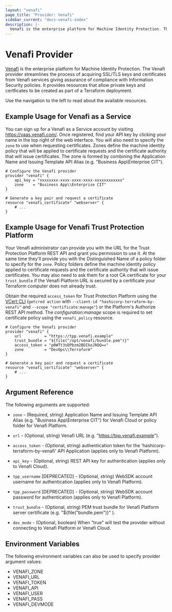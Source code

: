 ```yaml
---
layout: "venafi"
page_title: "Provider: Venafi"
sidebar_current: "docs-venafi-index"
description: |-
  Venafi is the enterprise platform for Machine Identity Protection. The Venafi provider streamlines the process of acquiring SSL/TLS keys and certificates from Venafi services giving assurance of compliance with Information Security policies.  It provides resources that allow private keys and certficates to be created as part of a Terraform deployment.
---
```


# Venafi Provider

[Venafi](https://www.venafi.com) is the enterprise platform for Machine Identity
Protection. The Venafi provider streamlines the process of acquiring SSL/TLS
keys and certificates from Venafi services giving assurance of compliance with
Information Security policies.  It provides resources that allow private keys
and certficates to be created as part of a Terraform deployment.

Use the navigation to the left to read about the available resources.

## Example Usage for Venafi as a Service

You can sign up for a Venafi as a Service account by visiting https://vaas.venafi.com/.
Once registered, find your API key by clicking your name in the top right of the web interface.  You 
will also need to specify the `zone` to use when requesting certificates. Zones define the machine 
identity policy that will be applied to certificate requests and the certificate authority that will 
issue certificates. The zone is formed by combining the Application Name and Issuing Template API Alias 
(e.g. "Business App\Enterprise CIT").

```hcl
# Configure the Venafi provider
provider "venafi" {
    api_key = "xxxxxxxx-xxxx-xxxx-xxxx-xxxxxxxxxxxx"
    zone    = "Business App\\Enterprise CIT"
}

# Generate a key pair and request a certificate
resource "venafi_certificate" "webserver" {
    # ...
}
```

## Example Usage for Venafi Trust Protection Platform

Your Venafi administrator can provide you with the URL for the Trust Protection Platform REST API and
grant you permission to use it.  At the same time they'll provide you with the Distinguished Name of a
policy folder to specify for the `zone`.  Policy folders define the machine identity policy applied
to certificate requests and the certificate authority that will issue certificates. You may also need
to ask them for a root CA certificate for your `trust_bundle` if the Venafi Platform URL is secured by
a certificate your Terraform computer does not already trust.

Obtain the required `access_token` for Trust Protection Platform using the 
[VCert CLI](https://github.com/Venafi/vcert/blob/master/README-CLI-PLATFORM.md#obtaining-an-authorization-token)
(`getcred action` with `--client-id "hashicorp-terraform-by-venafi"` and `--scope "certificate:manage"`) or
the Platform's Authorize REST API method.  The *configuration:manage* scope is required to set certificate
policy using the `venafi_policy` resource.

```hcl
# Configure the Venafi provider
provider "venafi" {
    url          = "https://tpp.venafi.example"
    trust_bundle = "${file("/opt/venafi/bundle.pem")}"
    access_token = "p0WTt3sDPbzm2BDIkoJROQ=="
    zone         = "DevOps\\Terraform"
}

# Generate a key pair and request a certificate
resource "venafi_certificate" "webserver" {
    # ...
}
```

## Argument Reference

The following arguments are supported:

* `zone` - (Required, string) Application Name and Issuing 
Template API Alias (e.g. "Business App\Enterprise CIT") for Venafi Cloud or policy folder for Venafi Platform.

* `url` - (Optional, string) Venafi URL (e.g. "https://tpp.venafi.example").

* `access_token` - (Optional, string) authentication token for the 'hashicorp-terraform-by-venafi' API Application (applies only to Venafi Platform).

* `api_key` - (Optional, string) REST API key for authentication (applies only to Venafi Cloud).

* `tpp_username` [DEPRECATED] - (Optional, string) WebSDK account username for authentication (applies only to Venafi Platform).

* `tpp_password` [DEPRECATED] - (Optional, string) WebSDK account password for authentication (applies only to Venafi Platform).

* `trust_bundle` - (Optional, string) PEM trust bundle for Venafi Platform server certificate (e.g. "${file("bundle.pem")}" ).

* `dev_mode` - (Optional, boolean) When "true" will test the provider without connecting to Venafi Platform or Venafi Cloud.

## Environment Variables

The following environment variables can also be used to specify provider 
argument values:

* VENAFI_ZONE
* VENAFI_URL
* VENAFI_TOKEN
* VENAFI_API
* VENAFI_USER
* VENAFI_PASS
* VENAFI_DEVMODE
